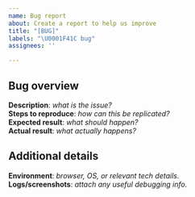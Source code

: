 ```yaml
---
name: Bug report
about: Create a report to help us improve
title: "[BUG]"
labels: "\U0001F41C bug"
assignees: ''

---
```


## Bug overview
**Description**: _what is the issue?_  
**Steps to reproduce**: _how can this be replicated?_  
**Expected result**: _what should happen?_  
**Actual result**: _what actually happens?_  

## Additional details
**Environment**: _browser, OS, or relevant tech details._  
**Logs/screenshots**: _attach any useful debugging info._

